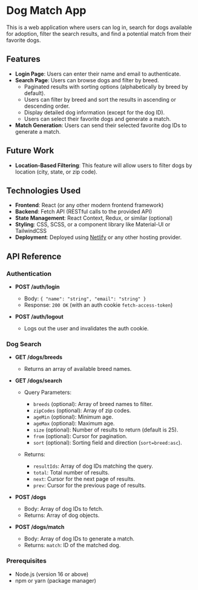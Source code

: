 # Dog Match App

This is a web application where users can log in, search for dogs available for adoption, filter the search results, and find a potential match from their favorite dogs.

## Features

- **Login Page**: Users can enter their name and email to authenticate.
- **Search Page**: Users can browse dogs and filter by breed.
  - Paginated results with sorting options (alphabetically by breed by default).
  - Users can filter by breed and sort the results in ascending or descending order.
  - Display detailed dog information (except for the dog ID).
  - Users can select their favorite dogs and generate a match.
- **Match Generation**: Users can send their selected favorite dog IDs to generate a match.

## Future Work

- **Location-Based Filtering**: This feature will allow users to filter dogs by location (city, state, or zip code).

## Technologies Used

- **Frontend**: React (or any other modern frontend framework)
- **Backend**: Fetch API (RESTful calls to the provided API)
- **State Management**: React Context, Redux, or similar (optional)
- **Styling**: CSS, SCSS, or a component library like Material-UI or TailwindCSS
- **Deployment**: Deployed using [Netlify](https://www.netlify.com/) or any other hosting provider.

## API Reference

### Authentication

- **POST /auth/login**
  - Body: `{ "name": "string", "email": "string" }`
  - Response: `200 OK` (with an auth cookie `fetch-access-token`)

- **POST /auth/logout**
  - Logs out the user and invalidates the auth cookie.

### Dog Search

- **GET /dogs/breeds**
  - Returns an array of available breed names.

- **GET /dogs/search**
  - Query Parameters:
    - `breeds` (optional): Array of breed names to filter.
    - `zipCodes` (optional): Array of zip codes.
    - `ageMin` (optional): Minimum age.
    - `ageMax` (optional): Maximum age.
    - `size` (optional): Number of results to return (default is 25).
    - `from` (optional): Cursor for pagination.
    - `sort` (optional): Sorting field and direction (`sort=breed:asc`).

  - Returns:
    - `resultIds`: Array of dog IDs matching the query.
    - `total`: Total number of results.
    - `next`: Cursor for the next page of results.
    - `prev`: Cursor for the previous page of results.

- **POST /dogs**
  - Body: Array of dog IDs to fetch.
  - Returns: Array of dog objects.

- **POST /dogs/match**
  - Body: Array of dog IDs to generate a match.
  - Returns: `match`: ID of the matched dog.

### Prerequisites

- Node.js (version 16 or above)
- npm or yarn (package manager)
